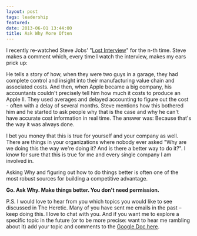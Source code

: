 ```yaml
---
layout: post
tags: leadership
featured:
date: 2013-06-01 13:44:00
title: Ask Why More Often
---
```

I recently re-watched Steve Jobs' "[Lost Interview](http://www.magpictures.com/stevejobsthelostinterview/)" for the n-th time. Steve makes a comment which, every time I watch the interview, makes my ears prick up:

He tells a story of how, when they were two guys in a garage, they had complete control and insight into their manufacturing value chain and associated costs. And then, when Apple became a big company, his accountants couldn't precisely tell him how much it costs to produce an Apple II. They used averages and delayed accounting to figure out the cost - often with a delay of several months. Steve mentions how this bothered him and he started to ask people why that is the case and why he can't have accurate cost information in real time. The answer was: Because that's the way it was always done.

I bet you money that this is true for yourself and your company as well. There are things in your organizations where nobody ever asked "Why are we doing this the way we're doing it? And is there a better way to do it?". I know for sure that this is true for me and every single company I am involved in.

Asking Why and figuring out how to do things better is often one of the most robust sources for building a competitive advantage. 

**Go. Ask Why. Make things better. You don't need permission.**

P.S. I would love to hear from you which topics you would like to see discussed in The Heretic. Many of you have sent me emails in the past – keep doing this. I love to chat with you. And if you want me to explore a specific topic in the future (or to be more precise: want to hear me rambling about it) add your topic and comments to the [Google Doc here](https://docs.google.com/document/d/1AFodj-wcn1oUplocTFMwO1YzqNNHWTAbbcDgy2_1Luo/edit?usp=sharing).
